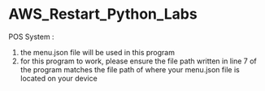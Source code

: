 # AWS_Restart_Python_Labs

POS System : 
1. the menu.json file will be used in this program
2. for this program to work, please ensure the file path written in line 7 of the program matches the file path of where your menu.json file is 
   located on your device 
